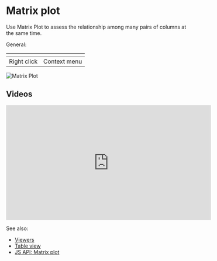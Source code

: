 <!-- TITLE: Matrix plot -->
<!-- SUBTITLE: -->

# Matrix plot

Use Matrix Plot to assess the relationship among many pairs of columns at the same time.

General:

| []()                  |                 |
|-----------------------|-----------------|
| Right click           | Context menu    |

![Matrix Plot](../../uploads/viewers/matrix-plot.png "Matrix Plot")

## Videos

<iframe width="560" height="315" src="https://www.youtube.com/embed/7MBXWzdC0-I?start=1653" frameborder="0" allow="accelerometer; autoplay; clipboard-write; encrypted-media; gyroscope; picture-in-picture" allowfullscreen></iframe>

See also: 
  
  * [Viewers](../viewers.md)
  * [Table view](../../overview/table-view.md)
  * [JS API: Matrix plot](https://public.datagrok.ai/js/samples/ui/viewers/types/matrix-plot)

